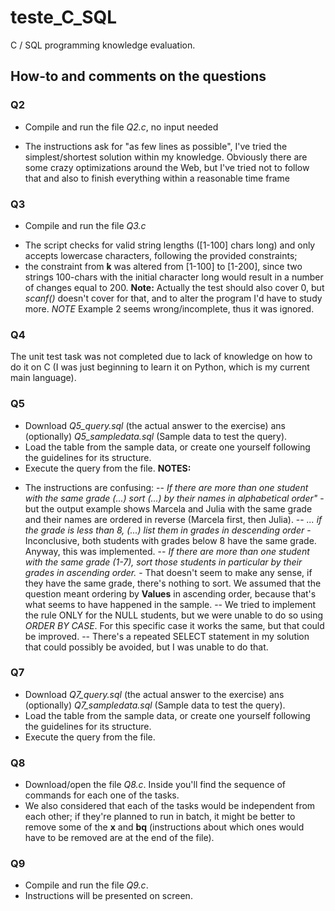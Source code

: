 # teste_C_SQL
C / SQL programming knowledge evaluation.

## How-to and comments on the questions

### Q2 ###
* Compile and run the file *Q2.c*, no input needed
- The instructions ask for "as few lines as possible", I've tried the simplest/shortest solution within my knowledge.
Obviously there are some crazy optimizations around the Web, but I've tried not to follow that and also to finish everything within a reasonable time frame

### Q3 ###
* Compile and run the file *Q3.c*
- The script checks for valid string lengths ([1-100] chars long) and only accepts lowercase characters, following the provided constraints;
- the constraint from **k** was altered from [1-100] to [1-200], since two strings 100-chars with the initial character long would result in a number of changes equal to 200. **Note:** Actually the test should also cover 0, but *scanf()* doesn't cover for that, and to alter the program I'd have to study more.
*NOTE* Example 2 seems wrong/incomplete, thus it was ignored.

### Q4 ###
The unit test task was not completed due to lack of knowledge on how to do it on C (I was just beginning to learn it on Python, which is my current main language).

### Q5 ###
* Download *Q5_query.sql* (the actual answer to the exercise) ans (optionally) *Q5_sampledata.sql* (Sample data to test the query).
* Load the table from the sample data, or create one yourself following the guidelines for its structure.
* Execute the query from the file.
**NOTES:**
- The instructions are confusing:
    -- *If there are more than one student with the same grade (...) sort (...) by their names in alphabetical order"* - but the output example shows Marcela and Julia with the same grade and their names are ordered in reverse (Marcela first, then Julia).
    -- *... if the grade is less than 8, (...) list them in grades in descending order* - Inconclusive, both students with grades below 8 have the same grade. Anyway, this was implemented.
    -- *If there are more than one student with the same grade (1-7), sort those students in particular by their grades in ascending order.* - That doesn't seem to make any sense, if they have the same grade, there's nothing to sort. We assumed that the question meant ordering by **Values** in ascending order, because that's what seems to have happened in the sample.
    -- We tried to implement the rule ONLY for the NULL students, but we were unable to do so using *ORDER BY CASE*. For this specific case it works the same, but that could be improved.
    -- There's a repeated SELECT statement in my solution that could possibly be avoided, but I was unable to do that.

### Q7 ###
* Download *Q7_query.sql* (the actual answer to the exercise) ans (optionally) *Q7_sampledata.sql* (Sample data to test the query).
* Load the table from the sample data, or create one yourself following the guidelines for its structure.
* Execute the query from the file.

### Q8 ###
* Download/open the file *Q8.c*. Inside you'll find the sequence of commands for each one of the tasks.
* We also considered that each of the tasks would be independent from each other; if they're planned to run in batch, it might be better to remove some of the **x** and **bq** (instructions about which ones would have to be removed are at the end of the file).

### Q9 ###
* Compile and run the file *Q9.c*.
* Instructions will be presented on screen.



